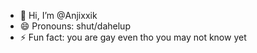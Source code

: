 - 👋 Hi, I’m @Anjixxik
- 😄 Pronouns: shut/dahelup
- ⚡ Fun fact: you are gay even tho you may not know yet

